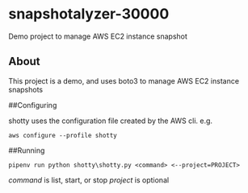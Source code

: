 # snapshotalyzer-30000
Demo project to manage AWS EC2 instance snapshot


## About

This project is a demo, and uses boto3 to manage AWS EC2 instance snapshots

##Configuring

shotty uses the configuration file created by the AWS cli. e.g.

`aws configure --profile shotty`

##Running

`pipenv run python shotty\shotty.py <command> <--project=PROJECT>`

*command* is list, start, or stop
*project* is optional
